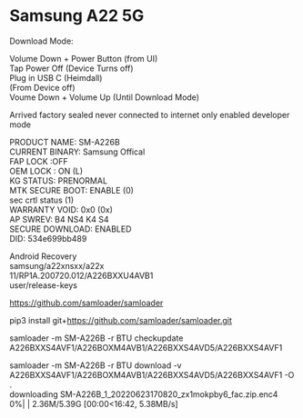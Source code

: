 # Samsung A22 5G
  
Download Mode:  
  
Volume Down + Power Button (from UI)  
Tap Power Off (Device Turns off)  
Plug in USB C (Heimdall)  
(From Device off)  
Voume Down + Volume Up (Until Download Mode)  
  
  
Arrived factory sealed never connected to internet only enabled developer mode  
  
PRODUCT NAME: SM-A226B  
CURRENT BINARY: Samsung Offical  
FAP LOCK :OFF  
OEM LOCK : ON (L)  
KG STATUS: PRENORMAL  
MTK SECURE BOOT: ENABLE (0)  
sec crtl status (1)  
WARRANTY VOID: 0x0 (0x)  
AP SWREV: B4 NS4 K4 S4  
SECURE DOWNLOAD: ENABLED  
DID: 534e699bb489  

Android Recovery  
samsung/a22xnsxx/a22x  
11/RP1A.200720.012/A226BXXU4AVB1  
user/release-keys  
  
https://github.com/samloader/samloader  
    
pip3 install git+https://github.com/samloader/samloader.git  
  
samloader -m SM-A226B -r BTU checkupdate  
A226BXXS4AVF1/A226BOXM4AVB1/A226BXXS4AVD5/A226BXXS4AVF1  
  
samloader -m SM-A226B -r BTU download -v A226BXXS4AVF1/A226BOXM4AVB1/A226BXXS4AVD5/A226BXXS4AVF1 -O .  
downloading SM-A226B_1_20220623170820_zx1mokpby6_fac.zip.enc4  
  0%|                                      | 2.36M/5.39G [00:00<16:42, 5.38MB/s]  
    
